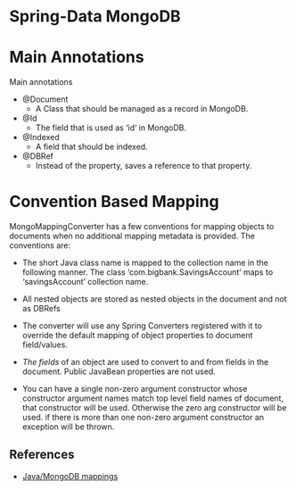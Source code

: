 # Spring-Data MongoDB



# Main Annotations
Main annotations
* @Document
    * A Class that should be managed as a record in MongoDB.
* @Id
    * The field that is used as ‘id‘ in MongoDB.
* @Indexed
    * A field that should be indexed.
* @DBRef
    * Instead of the property, saves a reference to that property.



# Convention Based Mapping

MongoMappingConverter has a few conventions for mapping objects to documents when no additional mapping metadata is provided.
The conventions are:
* The short Java class name is mapped to the collection name in the following manner.
The class ‘com.bigbank.SavingsAccount’ maps to ‘savingsAccount’ collection name.

* All nested objects are stored as nested objects in the document and not as DBRefs

* The converter will use any Spring Converters registered with it to override the default mapping of object
properties to document field/values.

* _The fields_ of an object are used to convert to and from fields in the document. Public JavaBean properties are not used.

* You can have a single non-zero argument constructor whose constructor argument names match top level field names of
document, that constructor will be used.
Otherwise the zero arg constructor will be used. if there is more than one non-zero argument constructor an exception will be thrown.



## References

* [Java/MongoDB mappings](http://docs.spring.io/spring-data/mongodb/docs/current/reference/html/#mapping-conventions)